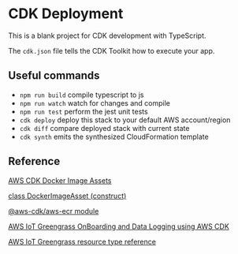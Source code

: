 # CDK Deployment

This is a blank project for CDK development with TypeScript.

The `cdk.json` file tells the CDK Toolkit how to execute your app.

## Useful commands

* `npm run build`   compile typescript to js
* `npm run watch`   watch for changes and compile
* `npm run test`    perform the jest unit tests
* `cdk deploy`      deploy this stack to your default AWS account/region
* `cdk diff`        compare deployed stack with current state
* `cdk synth`       emits the synthesized CloudFormation template


## Reference


[AWS CDK Docker Image Assets](https://docs.aws.amazon.com/cdk/api/v1/docs/aws-ecr-assets-readme.html)

[class DockerImageAsset (construct)](https://docs.aws.amazon.com/cdk/api/v1/docs/@aws-cdk_aws-ecr-assets.DockerImageAsset.html)

[@aws-cdk/aws-ecr module](https://docs.aws.amazon.com/cdk/api/v1/docs/aws-ecr-readme.html)

[AWS IoT Greengrass OnBoarding and Data Logging using AWS CDK](https://github.com/aws-samples/aws-iot-greengrass-v2-using-aws-cdk)

[AWS IoT Greengrass resource type reference](https://docs.aws.amazon.com/AWSCloudFormation/latest/UserGuide/AWS_Greengrass.html)
